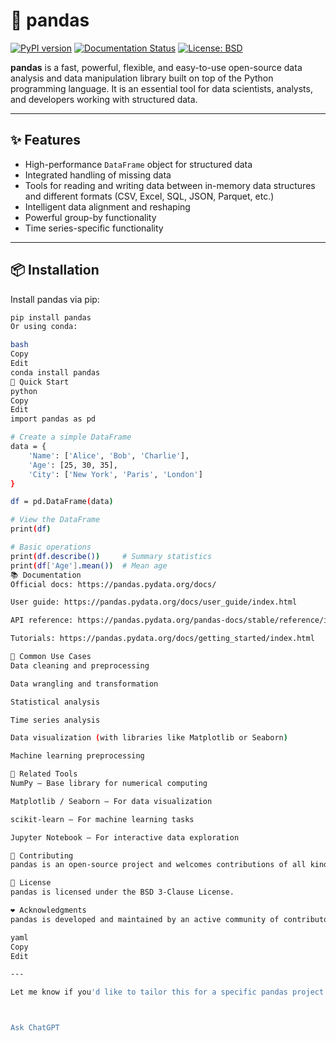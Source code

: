 # 🐼 pandas

[![PyPI version](https://badge.fury.io/py/pandas.svg)](https://pypi.org/project/pandas/)
[![Documentation Status](https://readthedocs.org/projects/pandas/badge/?version=latest)](https://pandas.pydata.org/docs/)
[![License: BSD](https://img.shields.io/badge/License-BSD%203--Clause-blue.svg)](https://opensource.org/licenses/BSD-3-Clause)

**pandas** is a fast, powerful, flexible, and easy-to-use open-source data analysis and data manipulation library built on top of the Python programming language. It is an essential tool for data scientists, analysts, and developers working with structured data.

---

## ✨ Features

- High-performance `DataFrame` object for structured data
- Integrated handling of missing data
- Tools for reading and writing data between in-memory data structures and different formats (CSV, Excel, SQL, JSON, Parquet, etc.)
- Intelligent data alignment and reshaping
- Powerful group-by functionality
- Time series-specific functionality

---

## 📦 Installation

Install pandas via pip:

```bash
pip install pandas
Or using conda:

bash
Copy
Edit
conda install pandas
🚀 Quick Start
python
Copy
Edit
import pandas as pd

# Create a simple DataFrame
data = {
    'Name': ['Alice', 'Bob', 'Charlie'],
    'Age': [25, 30, 35],
    'City': ['New York', 'Paris', 'London']
}

df = pd.DataFrame(data)

# View the DataFrame
print(df)

# Basic operations
print(df.describe())     # Summary statistics
print(df['Age'].mean())  # Mean age
📚 Documentation
Official docs: https://pandas.pydata.org/docs/

User guide: https://pandas.pydata.org/docs/user_guide/index.html

API reference: https://pandas.pydata.org/pandas-docs/stable/reference/index.html

Tutorials: https://pandas.pydata.org/docs/getting_started/index.html

🔧 Common Use Cases
Data cleaning and preprocessing

Data wrangling and transformation

Statistical analysis

Time series analysis

Data visualization (with libraries like Matplotlib or Seaborn)

Machine learning preprocessing

🧠 Related Tools
NumPy – Base library for numerical computing

Matplotlib / Seaborn – For data visualization

scikit-learn – For machine learning tasks

Jupyter Notebook – For interactive data exploration

🤝 Contributing
pandas is an open-source project and welcomes contributions of all kinds. Read the contributing guide to get started.

📝 License
pandas is licensed under the BSD 3-Clause License.

❤️ Acknowledgments
pandas is developed and maintained by an active community of contributors. It was originally developed by Wes McKinney, and is now part of the PyData ecosystem.

yaml
Copy
Edit

---

Let me know if you'd like to tailor this for a specific pandas project or include project-specific examples!



Ask ChatGPT



